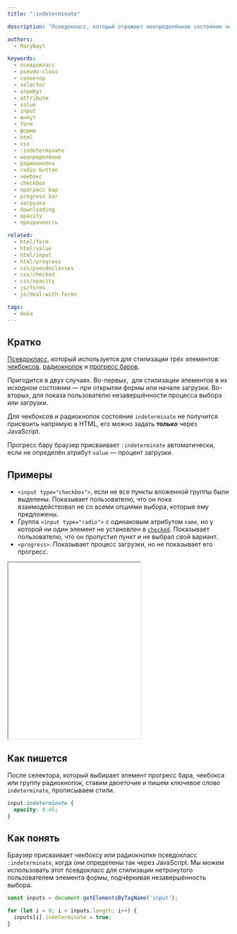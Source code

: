 ```yaml
---
title: ":indeterminate"

description: "Псевдокласс, который отражает неопределённое состояние чекбокса, радиокнопки или прогресс бара."

authors:
  - MaryBayt

keywords:
  - псевдокласс
  - pseudo-class
  - селектор
  - selector
  - атрибут
  - attribute
  - value
  - input
  - инпут
  - form
  - форма
  - html
  - css
  - :indeterminate
  - неопределённо
  - радиокнопка
  - radio button
  - чекбокс
  - checkbox
  - прогресс бар
  - progress bar
  - загрузка
  - downloading
  - opacity
  - прозрачность

related:
  - html/form
  - html/value
  - html/input
  - html/progress
  - css/pseudoclasses
  - css/checked
  - css/opacity
  - js/forms
  - js/deal-with-forms

tags:
  - doka
---
```


<!--
1. В description есть описание для соцсетей и поисковиков, не больше 200 символов
2. В authors есть ники авторов основного текста
3. В contributors перечислены ники всех соавторов и тех, кто работал над текстом (дописали «На практике»? Переписали блок? Вам сюда)
4. В keywords записаны ключевые слова для SEO: пишем сюда слова или фразы, которых нет в тексте статьи, но по ним могут искать этот материал
5. Удалены все пустые теги в шапке
6. Подпапка автора есть в папке _people/_
7. Демки лежат в подпапке _demos/_
8. В related добавлено три ссылки на материалы Доки, которые будут предлагаться в конце. Не добавляем следующий или предыдущий материал в разделе
-->

## Кратко

[Псевдокласс](https://doka.guide/css/pseudoclasses/), который используется для стилизации трёх элементов: [чекбоксов](https://doka.guide/html/input/#type), [радиокнопок](https://doka.guide/html/input/#type) и [прогресс баров](https://doka.guide/html/progress/).

Пригодится в двух случаях. Во-первых,  для стилизации элементов в их исходном состоянии — при открытии формы или начале загрузки. Во-вторых, для показа пользователю незавершённости процесса выбора или загрузки.

Для чекбоксов и радиокнопок состояние `indeterminate` не получится присвоить напрямую в HTML, его можно задать **только** через JavaScript.

Прогресс бару браузер присваивает `:indeterminate` автоматически, если не определён атрибут `value` — процент загрузки.

## Примеры

- `<input type="checkbox">`, если не все пункты вложенной группы были выделены. Показывает пользователю, что он пока взаимодействовал не со всеми опциями выбора, которые ему предложены.
- Группа `<input type="radio">` с одинаковым атрибутом `name`, но у которой ни один элемент не установлен в [`checked`](https://doka.guide/css/checked/). Показывает пользователю, что он пропустил пункт и не выбрал свой вариант.
- `<progress>`. Показывает процесс загрузки, но не показывает его прогресс.

<iframe title="Промежуточные состояния элементов форм" src="./demos/index.html" height="400"></iframe>

## Как пишется

После селектора, который выбирает элемент прогресс бара, чекбокса или группу радиокнопок, ставим двоеточие и пишем ключевое слово `indeterminate`, прописываем стили.

```css
input:indeterminate {
  opacity: 0.45;
}
```

## Как понять

Браузер присваивает чекбоксу или радиокнопке псевдокласс `:indeterminate`, когда они определены так через JavaScript. Мы можем использовать этот псевдокласс для стилизации нетронутого пользователем элемента формы, подчёркивая незавершённость выбора.

```javascript
const inputs = document.getElementsByTagName('input');

for (let i = 0; i < inputs.length; i++) {
  inputs[i].indeterminate = true;
}
```

